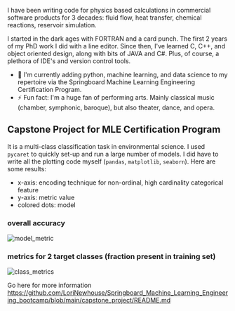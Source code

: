 I have been writing code for physics based calculations in commercial software products for 3 decades: fluid flow, heat transfer, chemical reactions, reservoir simulation.

I started in the dark ages with FORTRAN and a card punch. The first 2 years of my PhD work I did with a line editor. Since then, I've learned C, C++, and object oriented design, along with bits of JAVA and C#. Plus, of course, a plethora of IDE's and version control tools.

- 🔭 I'm currently adding python, machine learning, and data science to my repertoire via the Springboard Machine Learning Engineering Certification Program.
- ⚡ Fun fact: I'm a huge fan of performing arts. Mainly classical music (chamber, symphonic, baroque), but also theater, dance, and opera.

## Capstone Project for MLE Certification Program
It is a multi-class classification task in environmental science. I used `pycaret` to quickly set-up and run a large number of models. I did have to write all the plotting code myself (`pandas`, `matplotlib`, `seaborn`). Here are some results:
- x-axis: encoding technique for non-ordinal, high cardinality categorical feature
- y-axis: metric value
- colored dots: model
### overall accuracy
![model_metric](https://github.com/LoriNewhouse/Springboard_Machine_Learning_Engineering_bootcamp/blob/main/capstone_project/images/soil_encoding_accuracy.PNG)

### metrics for 2 target classes (fraction present in training set)
![class_metrics](https://github.com/LoriNewhouse/Springboard_Machine_Learning_Engineering_bootcamp/blob/main/capstone_project/images/soil_encoding_by_class.PNG)

Go here for more information
https://github.com/LoriNewhouse/Springboard_Machine_Learning_Engineering_bootcamp/blob/main/capstone_project/README.md


<!--
**LoriNewhouse/LoriNewhouse** is a ✨ _special_ ✨ repository because its `README.md` (this file) appears on your GitHub profile.

Here are some ideas to get you started:

- 🔭 I’m currently working on ...
- 🌱 I’m currently learning ...
- 👯 I’m looking to collaborate on ...
- 🤔 I’m looking for help with ...
- 💬 Ask me about ...
- 📫 How to reach me: ...
- 😄 Pronouns: ...
- ⚡ Fun fact: ...
-->
